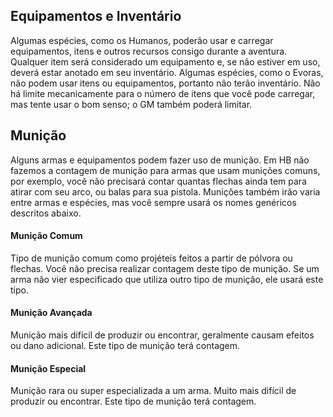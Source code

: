 ## Equipamentos e Inventário

Algumas espécies, como os Humanos, poderão usar e carregar equipamentos, itens e outros recursos consigo durante a aventura. Qualquer item será considerado um equipamento e, se não estiver em uso, deverá estar anotado em seu inventário. Algumas espécies, como o Evoras, não podem usar itens ou equipamentos, portanto não terão inventário. Não há limite mecanicamente para o número de itens que você pode carregar, mas tente usar o bom senso; o GM também poderá limitar.

## Munição

Alguns armas e equipamentos podem fazer uso de munição. Em HB não fazemos a contagem de munição para armas que usam munições comuns, por exemplo, você não precisará contar quantas flechas ainda tem para atirar com seu arco, ou balas para sua pistola. Munições também irão varia entre armas e espécies, mas você sempre usará os nomes genéricos descritos abaixo.

#### Munição Comum
Tipo de munição comum como projéteis feitos a partir de pólvora ou flechas. Você não precisa realizar contagem deste tipo de munição. Se um arma não vier especificado que utiliza outro tipo de munição, ele usará este tipo.

#### Munição Avançada

Munição mais difícil de produzir ou encontrar, geralmente causam efeitos ou dano adicional. Este tipo de munição terá contagem.
<!-- São feitas utilizando [componentes T2](./crafting.md#componentes).  -->

#### Munição Especial

Munição rara ou super especializada a um arma. Muito mais difícil de produzir ou encontrar. Este tipo de munição terá contagem.
<!-- São feitas utilizando [componentes T3](./crafting.md#componentes).  -->